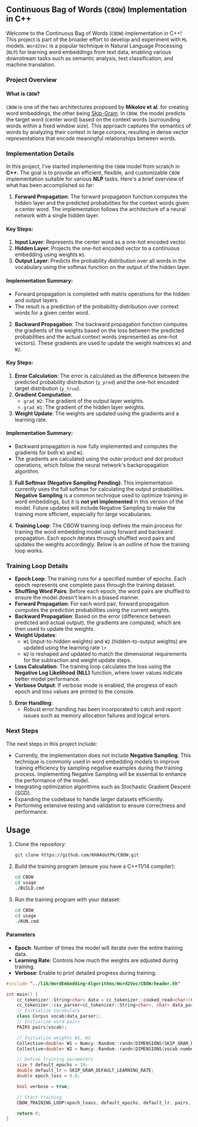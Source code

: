 ## Continuous Bag of Words (`CBOW`) Implementation in C++
Welcome to the Continuous Bag of Words (`CBOW`) implementation in C++! This project is part of the broader effort to develop and experiment with `ML` models. `Word2Vec` is a popular technique in Natural Language Processing (`NLP`) for learning word embeddings from text data, enabling various downstream tasks such as semantic analysis, text classification, and machine translation.
### Project Overview
#### What is `CBOW`?
`CBOW` is one of the two architectures proposed by **Mikolov et al**. for creating word embeddings, the other being [Skip-Gram](https://github.com/KHAAdotPK/skip-gram.git). In `CBOW`, the model predicts the target word (center word) based on the context words (surrounding words within a fixed window size). This approach captures the semantics of words by analyzing their context in large corpora, resulting in dense vector representations that encode meaningful relationships between words.
### Implementation Details
In this project, I've started implementing the `CBOW` model from scratch in **C++**. The goal is to provide an efficient, flexible, and customizable `CBOW` implementation suitable for various **NLP** tasks. Here's a brief overview of what has been accomplished so far:

1. **Forward Propagation**:
The forward propagation function computes the hidden layer and the predicted probabilities for the context words given a center word. The implementation follows the architecture of a neural network with a single hidden layer.
#### Key Steps:
1. **Input Layer**: Represents the center word as a one-hot encoded vector.
2. **Hidden Layer**: Projects the one-hot encoded vector to a continuous embedding using weights `W1`.
3. **Output Layer**: Predicts the probability distribution over all words in the vocabulary using the softmax function on the output of the hidden layer.
#### Implementation Summary:
- Forward propagation is completed with matrix operations for the hidden and output layers.
- The result is a prediction of the probability distribution over context words for a given center word.

2. **Backward Propagation**:
The backward propagation function computes the gradients of the weights based on the loss between the predicted probabilities and the actual context words (represented as one-hot vectors). These gradients are used to update the weight matrices `W1` and `W2`.
#### Key Steps:
1. **Error Calculation**: The error is calculated as the difference between the predicted probability distribution (`y_pred`) and the one-hot encoded target distribution (`y_true`).
2. **Gradient Computation**:
   - `grad_W2`: The gradient of the output layer weights.
   - `grad_W1`: The gradient of the hidden layer weights.
3. **Weight Update**: The weights are updated using the gradients and a learning rate.
#### Implementation Summary:
- Backward propagation is now fully implemented and computes the gradients for both `W1` and `W2`.
- The gradients are calculated using the outer product and dot product operations, which follow the neural network's backpropagation algorithm.

3. **Full Softmax (Negative Sampling Pending)**:
This implementation currently uses the full softmax for calculating the output probabilities. **Negative Sampling** is a common technique used to optimize training in word embeddings, but it is **not yet implemented** in this version of the model. 
Future updates will include Negative Sampling to make the training more efficient, especially for large vocabularies.

4. **Training Loop**:
The CBOW training loop defines the main process for training the word embedding model using forward and backward propagation. Each epoch iterates through shuffled word pairs and updates the weights accordingly. Below is an outline of how the training loop works.
### Training Loop Details
- **Epoch Loop**: The training runs for a specified number of epochs. Each epoch represents one complete pass through the training dataset.
- **Shuffling Word Pairs**: Before each epoch, the word pairs are shuffled to ensure the model doesn't learn in a biased manner.
- **Forward Propagation**: For each word pair, forward propagation computes the prediction probabilities using the current weights.
- **Backward Propagation**: Based on the error (difference between predicted and actual output), the gradients are computed, which are then used to update the weights.
- **Weight Updates**: 
  - `W1` (input-to-hidden weights) and `W2` (hidden-to-output weights) are updated using the learning rate `lr`.
  - `W2` is reshaped and updated to match the dimensional requirements for the subtraction and weight update steps.
- **Loss Calculation**: The training loop calculates the loss using the **Negative Log Likelihood (NLL)** function, where lower values indicate better model performance.
- **Verbose Output**: If verbose mode is enabled, the progress of each epoch and loss values are printed to the console.
    
5. **Error Handling**:
    - Robust error handling has been incorporated to catch and report issues such as memory allocation failures and logical errors.
    
### Next Steps
The next steps in this project include:
- Currently, the implementation does not include **Negative Sampling**. This technique is commonly used in word embedding models to improve training efficiency by sampling negative examples during the training process. Implementing Negative Sampling will be essential to enhance the performance of the model.
- Integrating optimization algorithms such as Stochastic Gradient Descent (SGD).
- Expanding the codebase to handle larger datasets efficiently.
- Performing extensive testing and validation to ensure correctness and performance.
## Usage

1. Clone the repository:
    ```bash
    git clone https://github.com/KHAAdotPK/CBOW.git
    ```
2. Build the training program (ensure you have a C++11/14 compiler):
    ```bash
    cd CBOW
    cd usage
    ./BUILD.cmd    
    ```
3. Run the training program with your dataset:
    ```bash
    cd CBOW
    cd usage
    ./RUN.cmd
    ```

#### Parameters
- **Epoch**: Number of times the model will iterate over the entire training data.
- **Learning Rate**: Controls how much the weights are adjusted during training.
- **Verbose**: Enable to print detailed progress during training.

```cpp
#include "../lib/WordEmbedding-Algorithms/Word2Vec/CBOW/header.hh"

int main() {
    cc_tokenizer::String<char> data = cc_tokenizer::cooked_read<char>(CBOW_DEFAULT_CORPUS_FILE);
    cc_tokenizer::csv_parser<cc_tokenizer::String<char>, char> data_parser(data);
    // Initialize vocabulary
    class Corpus vocab(data_parser);
    // Initialize word pairs    
    PAIRS pairs(vocab);

    // Initialize weights W1, W2
    Collective<double> W1 = Numcy::Random::randn(DIMENSIONS{SKIP_GRAM_EMBEDDNG_VECTOR_SIZE, vocab.numberOfUniqueTokens(), NULL, NULL});
    Collective<double> W2 = Numcy::Random::randn(DIMENSIONS{vocab.numberOfUniqueTokens(), SKIP_GRAM_EMBEDDNG_VECTOR_SIZE, NULL, NULL});

    // Define training parameters    
    size_t default_epochs = 10;
    double default_lr = SKIP_GRAM_DEFAULT_LEARNING_RATE;    
    double epoch_loss = 0.0;

    bool verbose = true;

    // Start training    
    CBOW_TRAINING_LOOP(epoch_loass, default_epochs, default_lr, pairs, double, verbose, vocab, W1, W2);

    return 0;
}
```

